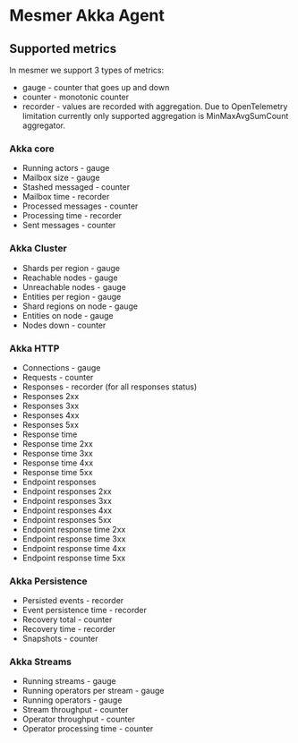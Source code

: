 # Mesmer Akka Agent

## Supported metrics

In mesmer we support 3 types of metrics:
* gauge - counter that goes up and down
* counter - monotonic counter
* recorder - values are recorded with aggregation. Due to OpenTelemetry limitation currently only supported aggregation is MinMaxAvgSumCount aggregator.

### Akka core

- Running actors - gauge
- Mailbox size - gauge
- Stashed messaged - counter
- Mailbox time - recorder
- Processed messages - counter
- Processing time - recorder
- Sent messages - counter

### Akka Cluster

- Shards per region - gauge
- Reachable nodes - gauge
- Unreachable nodes - gauge
- Entities per region - gauge
- Shard regions on node - gauge
- Entities on node - gauge
- Nodes down - counter

### Akka HTTP

- Connections - gauge
- Requests - counter
- Responses - recorder (for all responses status)
- Responses 2xx
- Responses 3xx
- Responses 4xx
- Responses 5xx
- Response time 
- Response time 2xx
- Response time 3xx
- Response time 4xx
- Response time 5xx
- Endpoint responses
- Endpoint responses 2xx 
- Endpoint responses 3xx 
- Endpoint responses 4xx 
- Endpoint responses 5xx 
- Endpoint response time 2xx
- Endpoint response time 3xx
- Endpoint response time 4xx
- Endpoint response time 5xx

### Akka Persistence

- Persisted events - recorder
- Event persistence time - recorder
- Recovery total - counter 
- Recovery time - recorder
- Snapshots - counter

### Akka Streams

- Running streams - gauge
- Running operators per stream - gauge
- Running operators - gauge
- Stream throughput - counter
- Operator throughput - counter
- Operator processing time - counter
